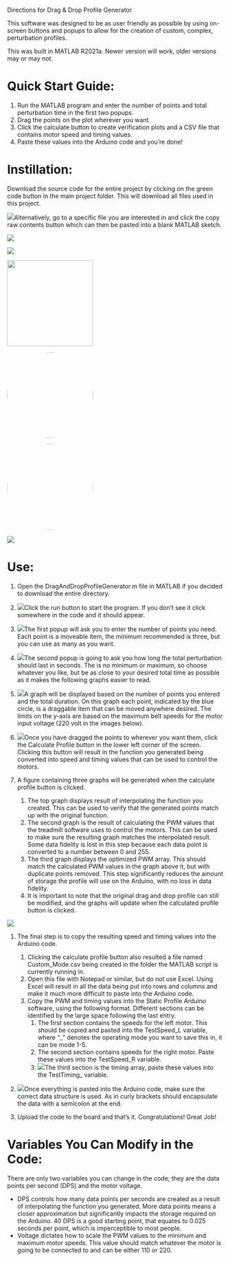 ﻿Directions for Drag & Drop Profile Generator

This software was designed to be as user friendly as possible by using on-screen buttons and popups to allow for the creation of custom, complex, perturbation profiles.

This was built in MATLAB R2021a. Newer version will work, older versions may or may not.
# Quick Start Guide:
1. Run the MATLAB program and enter the number of points and total perturbation time in the first two popups.
1. Drag the points on the plot wherever you want.
1. Click the calculate button to create verification plots and a CSV file that contains motor speed and timing values.
1. Paste these values into the Arduino code and you’re done!
# Instillation:
Download the source code for the entire project by clicking on the green code button in the main project folder.  This will download all files used in this project.

![](Aspose.Words.1002b52e-e530-401a-9344-cc42f705f71a.001.png)Alternatively, go to a specific file you are interested in and click the copy raw contents button which can then be pasted into a blank MATLAB sketch.

<kbd>
  <img src="https://github.com/Robert-Knutson/Treadmill/tree/main/Drag%20%26%20Drop%20Profile%20Generator/Images/media/image2.png">
</kbd>

<kbd><img src="https://example.com/image.png" /></kbd>

<kbd><img src="https://github.com/Robert-Knutson/Treadmill/tree/main/Drag%20%26%20Drop%20Profile%20Generator/Images/media/image2.png" height="auto" width="200" /></kbd>

 <a href="url"><img src="https://github.com/Robert-Knutson/Treadmill/tree/main/Drag%20%26%20Drop%20Profile%20Generator/Images/media/image2.png" height="auto" width="200" style="border-radius:50%"></a>
 
  <a href="url"><img src="https://desmond75.github.io/img/IMG_20171214_095012.jpg" height="auto" width="200" style="border-radius:50%"></a>

![](Aspose.Words.1002b52e-e530-401a-9344-cc42f705f71a.002.png)  





# Use:
1. Open the DragAndDropProfileGenerator.m file in MATLAB if you decided to download the entire directory.
1. ![](Aspose.Words.1002b52e-e530-401a-9344-cc42f705f71a.003.png)Click the run button to start the program.  If you don’t see it click somewhere in the code and it should appear.

1. ![](Aspose.Words.1002b52e-e530-401a-9344-cc42f705f71a.004.png)The first popup will ask you to enter the number of points you need.  Each point is a moveable item, the minimum recommended is three, but you can use as many as you want.

1. ![](Aspose.Words.1002b52e-e530-401a-9344-cc42f705f71a.005.png)The second popup is going to ask you how long the total perturbation should last in seconds.  The is no minimum or maximum, so choose whatever you like, but be as close to your desired total time as possible as it makes the following graphs easier to read.



1. ![](Aspose.Words.1002b52e-e530-401a-9344-cc42f705f71a.006.png)A graph will be displayed based on the number of points you entered and the total duration.  On this graph each point, indicated by the blue circle, is a draggable item that can be moved anywhere desired.  The limits on the y-axis are based on the maximum belt speeds for the motor input voltage (220 volt in the images below). 

1. ![](Aspose.Words.1002b52e-e530-401a-9344-cc42f705f71a.007.png)Once you have dragged the points to wherever you want them, click the Calculate Profile button in the lower left corner of the screen. Clicking this button will result in the function you generated being converted into speed and timing values that can be used to control the motors.
1. A figure containing three graphs will be generated when the calculate profile button is clicked.  
   1. The top graph displays result of interpolating the function you created.  This can be used to verify that the generated points match up with the original function.  
   1. The second graph is the result of calculating the PWM values that the treadmill software uses to control the motors. This can be used to make sure the resulting graph matches the interpolated result.  Some data fidelity is lost in this step because each data point is converted to a number between 0 and 255.  
   1. The third graph displays the optimized PWM array.  This should match the calculated PWM values in the graph above it, but with duplicate points removed.  This step significantly reduces the amount of storage the profile will use on the Arduino, with no loss in data fidelity. 
   1. It is important to note that the original drag and drop profile can still be modified, and the graphs will update when the calculated profile button is clicked.

![](Aspose.Words.1002b52e-e530-401a-9344-cc42f705f71a.008.png)



1. The final step is to copy the resulting speed and timing values into the Arduino code.
   1. Clicking the calculate profile button also resulted a file named Custom\_Mode.csv being created in the folder the MATLAB script is currently running in.
   1. Open this file with Notepad or similar, but do not use Excel.  Using Excel will result in all the data being put into rows and columns and make it much more difficult to paste into the Arduino code.
   1. Copy the PWM and timing values into the Static Profile Arduino software, using the following format.  Different sections can be identified by the large space following the last entry.
      1. The first section contains the speeds for the left motor.  This should be copied and pasted into the TestSpeed\_L variable, where “\_” denotes the operating mode you want to save this in, it can be mode 1-5.
      1. The second section contains speeds for the right motor.  Paste these values into the TestSpeed\_R variable.
      1. ![](Aspose.Words.1002b52e-e530-401a-9344-cc42f705f71a.009.png)The third section is the timing array, paste these values into the TestTiming\_ variable.

1. ![](Aspose.Words.1002b52e-e530-401a-9344-cc42f705f71a.010.png)Once everything is pasted into the Arduino code, make sure the correct data structure is used. As in curly brackets should encapsulate the data with a semicolon at the end.

1. Upload the code to the board and that’s it.  Congratulations! Great Job!
# Variables You Can Modify in the Code:
There are only two variables you can change in the code; they are the data points per second (DPS) and the motor voltage.

- DPS controls how many data points per seconds are created as a result of interpolating the function you generated.  More data points means a closer approximation but significantly impacts the storage required on the Arduino.  40 DPS is a good starting point, that equates to 0.025 seconds per point, which is imperceptible to most people.
- Voltage dictates how to scale the PWM values to the minimum and maximum motor speeds.  This value should match whatever the motor is going to be connected to and can be either 110 or 220.
